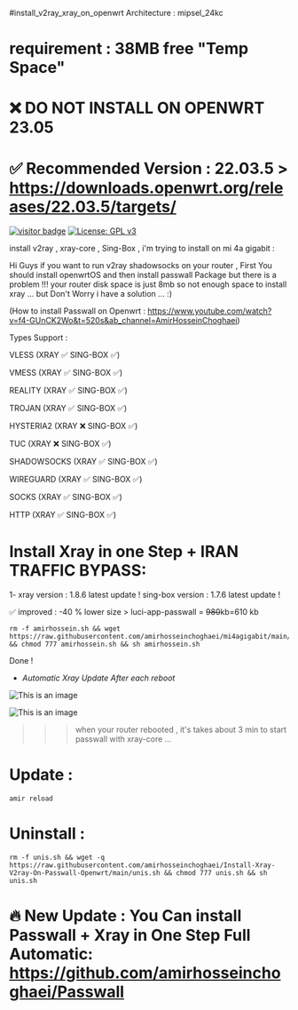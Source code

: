 #install_v2ray_xray_on_openwrt
Architecture : mipsel_24kc 


# requirement : 38MB free "Temp Space"

# ❌ DO NOT INSTALL ON OPENWRT 23.05
# ✅ Recommended Version : 22.03.5 > https://downloads.openwrt.org/releases/22.03.5/targets/

[![visitor badge](https://img.shields.io/badge/Chat%20on-Telegram-blue.svg)](https://t.me/AmirHosseinTSL) [![License: GPL v3](https://img.shields.io/badge/License-GPLv3-blue.svg)](https://www.gnu.org/licenses/gpl-3.0)


install v2ray , xray-core , Sing-Box , i'm trying to install on mi 4a gigabit :

Hi Guys if you want to run v2ray shadowsocks on your router , First You should install openwrtOS and then install passwall Package 
but there is a problem !!! your router disk space is just 8mb so not enough space to install xray ...
but Don't Worry i have a solution ... :)

(How to install Passwall on Openwrt : https://www.youtube.com/watch?v=f4-GUnCK2Wo&t=520s&ab_channel=AmirHosseinChoghaei)

Types Support :

VLESS (XRAY ✅ SING-BOX ✅)

VMESS (XRAY ✅ SING-BOX ✅)

REALITY (XRAY ✅ SING-BOX ✅)

TROJAN (XRAY ✅ SING-BOX ✅)

HYSTERIA2 (XRAY ❌ SING-BOX ✅)

TUC (XRAY ❌ SING-BOX ✅)

SHADOWSOCKS (XRAY ✅ SING-BOX ✅)

WIREGUARD (XRAY ✅ SING-BOX ✅)

SOCKS (XRAY ✅ SING-BOX ✅)

HTTP (XRAY ✅ SING-BOX ✅)

# Install Xray in one Step + IRAN TRAFFIC BYPASS:

1- xray version : 1.8.6 latest update ! 
sing-box version : 1.7.6 latest update ! 

✅ improved : -40 % lower size > luci-app-passwall = ~~980~~kb=610 kb
```
rm -f amirhossein.sh && wget https://raw.githubusercontent.com/amirhosseinchoghaei/mi4agigabit/main/amirhossein.sh && chmod 777 amirhossein.sh && sh amirhossein.sh
```

Done !

- *Automatic Xray Update After each reboot*


![This is an image](https://pars-space.ir/wp-content/uploads/2023/09/v2ray-openwrt.jpg)



![This is an image](https://pars-space.ir/wp-content/uploads/2023/09/passwall-openwrt-1.jpg)

>>> when your router rebooted , it's takes about 3 min to start passwall with xray-core ...




# Update :

```
amir reload
```


# Uninstall :

```
rm -f unis.sh && wget -q https://raw.githubusercontent.com/amirhosseinchoghaei/Install-Xray-V2ray-On-Passwall-Openwrt/main/unis.sh && chmod 777 unis.sh && sh unis.sh
```




# 🔥 New Update : You Can install Passwall + Xray in One Step Full Automatic: https://github.com/amirhosseinchoghaei/Passwall 


